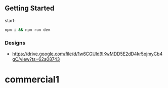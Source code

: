## Getting Started

start:

```bash
npm i && npm run dev
```

### Designs

- https://drive.google.com/file/d/1w6CGUld9IKwMDD5E2dD4kr5ojmyCb4gC/view?ts=62a08743
# commercial1
